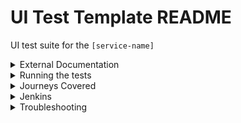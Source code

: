 # UI Test Template README

UI test suite for the `[service-name]`

<details>
<summary>External Documentation</summary>

- [Link to test data or journey documentation](#)
- [Any other relevant external docs](#)
</details>

<details>
<summary>Running the tests</summary>

1. **Start required services**
```sh
  sm2 --start [SERVICE_PROFILE] --wait [SECONDS]
```

Or use the provided script:
```sh
  ./startup.sh Example
```
To run all standard journey tests:
```sh
  ./run-tests.sh Example
```
To run smoke tests against a specific environment:
```sh 
  ./run-smoke.sh Example
```
</details>

<details>
<summary>Journeys Covered</summary>

The following journeys are covered by this test suite: (Team to decide on the level of detail required here)
* Feature("A user goes through the Unincorporated Association Flow")
* TrustE2ESpecNoMatch.scala
* [Link to Journey on github ?? ](https://github.com/hmrc/minor-entity-identification-ui-journey-tests/blob/12f4d4e9ad5d4251893374f258360e02d8f449a3/src/test/scala/uk/gov/hmrc/test/ui/specs/UnincorporatedAssociation/UaE2ESpec.scala)
* Example....
* 
</details>

<details>
<summary>Jenkins</summary>

The Jenkins job for these tests are located at:

> https://build.tax.service.gov.uk/job/SIS/identity-verification-ui-tests example

And has been integrated into the build pipelines:

> https://build.tax.service.gov.uk/job/SIS/job/identity-verification-stub-pipeline/ example

</details>

<details>
<summary>Troubleshooting</summary>  

To access the journey in staging, go to:

> https://www.staging.tax.service.gov.uk/example-page

Information on running the journey in staging.
</details>